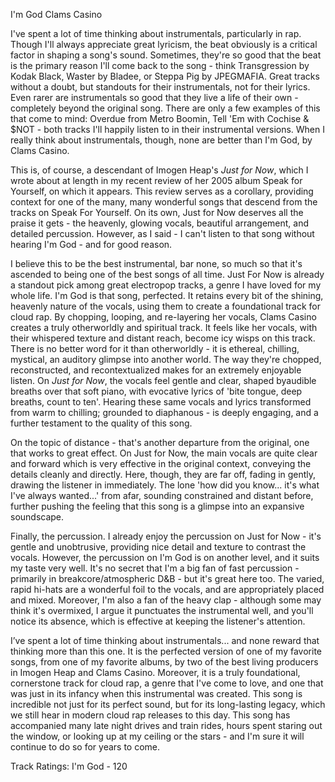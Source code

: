 I'm God
Clams Casino

I've spent a lot of time thinking about instrumentals, particularly in rap. Though I'll always appreciate great lyricism, the beat obviously is a critical factor in shaping a song's sound. Sometimes, they're so good that the beat is the primary reason I'll come back to the song - think Transgression by Kodak Black, Waster by Bladee, or Steppa Pig by JPEGMAFIA. Great tracks without a doubt, but standouts for their instrumentals, not for their lyrics. Even rarer are instrumentals so good that they live a life of their own - completely beyond the original song. There are only a few examples of this that come to mind: Overdue from Metro Boomin, Tell 'Em with Cochise & $NOT - both tracks I'll happily listen to in their instrumental versions. When I really think about instrumentals, though, none are better than I'm God, by Clams Casino.

This is, of course, a descendant of Imogen Heap's *Just for Now*, which I wrote about at length in my recent review of her 2005 album Speak for Yourself, on which it appears. This review serves as a corollary, providing context for one of the many, many wonderful songs that descend from the tracks on Speak For Yourself. On its own, Just for Now deserves all the praise it gets - the heavenly, glowing vocals, beautiful arrangement, and detailed percussion. However, as I said - I can't listen to that song without hearing I'm God - and for good reason. 

I believe this to be the best instrumental, bar none, so much so that it's ascended to being one of the best songs of all time. Just For Now is already a standout pick among great electropop tracks, a genre I have loved for my whole life. I'm God is that song, perfected. It retains every bit of the shining, heavenly nature of the vocals, using them to create a foundational track for cloud rap. By chopping, looping, and re-layering her vocals, Clams Casino creates a truly otherworldly and spiritual track. It feels like her vocals, with their whispered texture and distant reach, become icy wisps on this track. There is no better word for it than otherworldly - it is ethereal, chilling, mystical, an auditory glimpse into another world. The way they're chopped, reconstructed, and recontextualized makes for an extremely enjoyable listen. On *Just for Now*, the vocals feel gentle and clear, shaped byaudible breaths over that soft piano, with evocative lyrics of 'bite tongue, deep breaths, count to ten'. Hearing these same vocals and lyrics transformed from warm to chilling; grounded to diaphanous - is deeply engaging, and a further testament to the quality of this song.

On the topic of distance - that's another departure from the original, one that works to great effect. On Just for Now, the main vocals are quite clear and forward which is very effective in the original context, conveying the details cleanly and directly. Here, though, they are far off, fading in gently, drawing the listener in immediately. The lone 'how did you know... it's what I've always wanted...' from afar, sounding constrained and distant before, further pushing the feeling that this song is a glimpse into an expansive soundscape.

Finally, the percussion. I already enjoy the percussion on Just for Now - it's gentle and unobtrusive, providing nice detail and texture to contrast the vocals. However, the percussion on I'm God is on another level, and it suits my taste very well. It's no secret that I'm a big fan of fast percussion - primarily in breakcore/atmospheric D&B - but it's great here too. The varied, rapid hi-hats are a wonderful foil to the vocals, and are appropriately placed and mixed. Moreover, I'm also a fan of the heavy clap - although some may think it's overmixed, I argue it punctuates the instrumental well, and you'll notice its absence, which is effective at keeping the listener's attention. 

I’ve spent a lot of time thinking about instrumentals... and none reward that thinking more than this one. It is the perfected version of one of my favorite songs, from one of my favorite albums, by two of the best living producers in Imogen Heap and Clams Casino. Moreover, it is a truly foundational, cornerstone track for cloud rap, a genre that I've come to love, and one that was just in its infancy when this instrumental was created. This song is incredible not just for its perfect sound, but for its long-lasting legacy, which we still hear in modern cloud rap releases to this day. This song has accompanied many late night drives and train rides, hours spent staring out the window, or looking up at my ceiling or the stars - and I'm sure it will continue to do so for years to come.

Track Ratings:
I'm God - 120